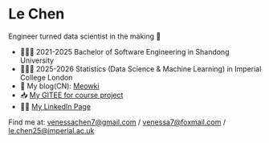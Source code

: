 # Le Chen

Engineer turned data scientist in the making 🚀  

- 👩🏻‍🎓 2021-2025 Bachelor of Software Engineering in Shandong University
- 👩🏻‍💻 2025-2026 Statistics (Data Science & Machine Learning) in Imperial College London
- 📄 My blog(CN): [Meowki](https://www.cnblogs.com/meowki/)
- 📥 [My GITEE for course project](https://gitee.com/meowki)
- ✍🏻 [My LinkedIn Page](https://www.linkedin.com/in/chenle2003/)

Find me at: venessachen7@gmail.com / venessa7@foxmail.com / le.chen25@imperial.ac.uk
